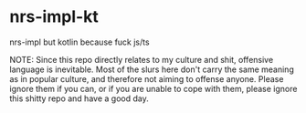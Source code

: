 # nrs-impl-kt
nrs-impl but kotlin because fuck js/ts

NOTE: Since this repo directly relates to my culture and shit, offensive language is inevitable. Most of the slurs here don't carry the same meaning as in popular culture, and therefore not aiming to offense anyone. Please ignore them if you can, or if you are unable to cope with them, please ignore this shitty repo and have a good day.
